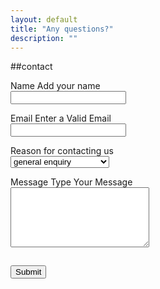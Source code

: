 ```yaml
---
layout: default
title: "Any questions?"
description: ""
---
```


##contact


<form id="form1" action="../mail.php" method="POST">

  <p>
  <label>Name <span class="small">Add your name</span></label><br />
    <input type="text" name="name">
  </p>

  <p>
  <label>Email <span class="small">Enter a Valid Email</span></label><br />
    <input type="text" name="email">
  </p>

  <p>
  <label>Reason for contacting us</label><br />
    <select name="type" size="1">
      <option value="update">general enquiry</option>
      <option value="change">private classes enquiry</option>
      <option value="addition">Dj service</option>
      <option value="new">other</option>
    </select>
  </p>

  <p>
  <label>Message <span class="small">Type Your Message</span></label><br />
    <textarea name="message" rows="6" cols="25"></textarea><br />
  </p>

  <p>
    <button type="submit" value="Send" style="margin-top:15px;">Submit</button>
  </p>

</form>

